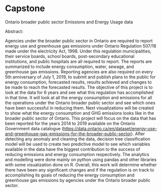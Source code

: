 # Capstone
Ontario broader public sector Emissions and Energy Usage data

Abstract:

Agencies under the broader public sector in Ontario are required to report energy use and greenhouse gas emissions under Ontario Regulation 507/18 made under the electricity Act, 1998. Under this regulation municipalities, their service boards, school boards, post-secondary educational institutions, and public hospitals are all required to report. The reports are summarized to include energy consumption, water, sewage, and greenhouse gas emissions. Reporting agencies are also required on every 5th anniversary of July 1, 2019, to submit and publish plans to the public for energy consumption, forecasted results, results achieved and changes to be made to reach the forecasted results.
	The objective of this project is to look at the data for 6 years and see what this regulation has accomplished in that time. It will look at all the energy consumption and emissions for all the operations under the Ontario broader public sector and see which ones have been successful in reducing them. Next visualizations will be created to show what the energy consumption and GHG emissions looks like in the broader public sector of Ontario.
	This project will focus on the data that has been reported for the years 2014 to 2019 available on the Ontario Government data catalogue (https://data.ontario.ca/en/dataset/energy-use-and-greenhouse-gas-emissions-for-the-broader-public-sector). After detecting any anomaly and cleaning the data, decision tree classification model will be used to create two predictive model to see which variables available in the data have the biggest contribution to the success of reducing emissions and energy consumption respectively. The analytics and modelling were done mainly on python using pandas and other libraries with some visualization done on R. Overall, this work will determine whether there have been any significant changes and if the regulation is on track to accomplishing its goals of reducing the energy consumption and greenhouse gas emissions by agencies under the Ontario broader public sector.
